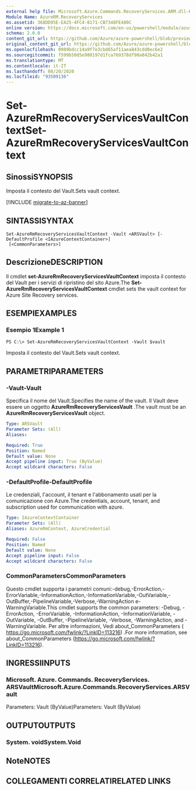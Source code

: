 ```yaml
---
external help file: Microsoft.Azure.Commands.RecoveryServices.ARM.dll-Help.xml
Module Name: AzureRM.RecoveryServices
ms.assetid: 368DD95E-EA25-4FC4-8171-CB7348FE480C
online version: https://docs.microsoft.com/en-us/powershell/module/azurerm.recoveryservices/set-azurermrecoveryservicesvaultcontext
schema: 2.0.0
content_git_url: https://github.com/Azure/azure-powershell/blob/preview/src/ResourceManager/RecoveryServices/Commands.RecoveryServices/help/Set-AzureRmRecoveryServicesVaultContext.md
original_content_git_url: https://github.com/Azure/azure-powershell/blob/preview/src/ResourceManager/RecoveryServices/Commands.RecoveryServices/help/Set-AzureRmRecoveryServicesVaultContext.md
ms.openlocfilehash: 0989bdcc14a9f7e3cbd65af11aea843cdd0ec6e2
ms.sourcegitcommit: f599b50d5e980197d1fca769378df90a842b42a1
ms.translationtype: MT
ms.contentlocale: it-IT
ms.lasthandoff: 08/20/2020
ms.locfileid: "93509136"
---
```

# <span data-ttu-id="db512-101">Set-AzureRmRecoveryServicesVaultContext</span><span class="sxs-lookup"><span data-stu-id="db512-101">Set-AzureRmRecoveryServicesVaultContext</span></span>

## <span data-ttu-id="db512-102">Sinossi</span><span class="sxs-lookup"><span data-stu-id="db512-102">SYNOPSIS</span></span>
<span data-ttu-id="db512-103">Imposta il contesto del Vault.</span><span class="sxs-lookup"><span data-stu-id="db512-103">Sets vault context.</span></span>

[!INCLUDE [migrate-to-az-banner](../../includes/migrate-to-az-banner.md)]

## <span data-ttu-id="db512-104">SINTASSI</span><span class="sxs-lookup"><span data-stu-id="db512-104">SYNTAX</span></span>

```
Set-AzureRmRecoveryServicesVaultContext -Vault <ARSVault> [-DefaultProfile <IAzureContextContainer>]
 [<CommonParameters>]
```

## <span data-ttu-id="db512-105">Descrizione</span><span class="sxs-lookup"><span data-stu-id="db512-105">DESCRIPTION</span></span>
<span data-ttu-id="db512-106">Il cmdlet **set-AzureRmRecoveryServicesVaultContext** imposta il contesto del Vault per i servizi di ripristino del sito Azure.</span><span class="sxs-lookup"><span data-stu-id="db512-106">The **Set-AzureRmRecoveryServicesVaultContext** cmdlet sets the vault context for Azure Site Recovery services.</span></span>

## <span data-ttu-id="db512-107">ESEMPI</span><span class="sxs-lookup"><span data-stu-id="db512-107">EXAMPLES</span></span>

### <span data-ttu-id="db512-108">Esempio 1</span><span class="sxs-lookup"><span data-stu-id="db512-108">Example 1</span></span>
```
PS C:\> Set-AzureRmRecoveryServicesVaultContext -Vault $vault
```

<span data-ttu-id="db512-109">Imposta il contesto del Vault.</span><span class="sxs-lookup"><span data-stu-id="db512-109">Sets vault context.</span></span>

## <span data-ttu-id="db512-110">PARAMETRI</span><span class="sxs-lookup"><span data-stu-id="db512-110">PARAMETERS</span></span>

### <span data-ttu-id="db512-111">-Vault</span><span class="sxs-lookup"><span data-stu-id="db512-111">-Vault</span></span>
<span data-ttu-id="db512-112">Specifica il nome del Vault.</span><span class="sxs-lookup"><span data-stu-id="db512-112">Specifies the name of the vault.</span></span>
<span data-ttu-id="db512-113">Il Vault deve essere un oggetto **AzureRmRecoveryServicesVault** .</span><span class="sxs-lookup"><span data-stu-id="db512-113">The vault must be an **AzureRmRecoveryServicesVault** object.</span></span>

```yaml
Type: ARSVault
Parameter Sets: (All)
Aliases:

Required: True
Position: Named
Default value: None
Accept pipeline input: True (ByValue)
Accept wildcard characters: False
```

### <span data-ttu-id="db512-114">-DefaultProfile</span><span class="sxs-lookup"><span data-stu-id="db512-114">-DefaultProfile</span></span>
<span data-ttu-id="db512-115">Le credenziali, l'account, il tenant e l'abbonamento usati per la comunicazione con Azure.</span><span class="sxs-lookup"><span data-stu-id="db512-115">The credentials, account, tenant, and subscription used for communication with azure.</span></span>

```yaml
Type: IAzureContextContainer
Parameter Sets: (All)
Aliases: AzureRmContext, AzureCredential

Required: False
Position: Named
Default value: None
Accept pipeline input: False
Accept wildcard characters: False
```

### <span data-ttu-id="db512-116">CommonParameters</span><span class="sxs-lookup"><span data-stu-id="db512-116">CommonParameters</span></span>
<span data-ttu-id="db512-117">Questo cmdlet supporta i parametri comuni:-debug,-ErrorAction,-ErrorVariable,-InformationAction,-InformationVariable,-OutVariable,-OutBuffer,-PipelineVariable,-Verbose,-WarningAction e-WarningVariable.</span><span class="sxs-lookup"><span data-stu-id="db512-117">This cmdlet supports the common parameters: -Debug, -ErrorAction, -ErrorVariable, -InformationAction, -InformationVariable, -OutVariable, -OutBuffer, -PipelineVariable, -Verbose, -WarningAction, and -WarningVariable.</span></span> <span data-ttu-id="db512-118">Per altre informazioni, Vedi about_CommonParameters ( https://go.microsoft.com/fwlink/?LinkID=113216) .</span><span class="sxs-lookup"><span data-stu-id="db512-118">For more information, see about_CommonParameters (https://go.microsoft.com/fwlink/?LinkID=113216).</span></span>

## <span data-ttu-id="db512-119">INGRESSI</span><span class="sxs-lookup"><span data-stu-id="db512-119">INPUTS</span></span>

### <span data-ttu-id="db512-120">Microsoft. Azure. Commands. RecoveryServices. ARSVault</span><span class="sxs-lookup"><span data-stu-id="db512-120">Microsoft.Azure.Commands.RecoveryServices.ARSVault</span></span>
<span data-ttu-id="db512-121">Parameters: Vault (ByValue)</span><span class="sxs-lookup"><span data-stu-id="db512-121">Parameters: Vault (ByValue)</span></span>

## <span data-ttu-id="db512-122">OUTPUT</span><span class="sxs-lookup"><span data-stu-id="db512-122">OUTPUTS</span></span>

### <span data-ttu-id="db512-123">System. void</span><span class="sxs-lookup"><span data-stu-id="db512-123">System.Void</span></span>

## <span data-ttu-id="db512-124">Note</span><span class="sxs-lookup"><span data-stu-id="db512-124">NOTES</span></span>

## <span data-ttu-id="db512-125">COLLEGAMENTI CORRELATI</span><span class="sxs-lookup"><span data-stu-id="db512-125">RELATED LINKS</span></span>
